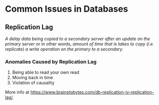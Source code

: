 # Common Issues in Databases

## Replication Lag

*A delay data being copied to a secondary server after an update on the primary server* or in other words, *amount of time that is takes to copy (i.e. replicate) a write operation on the primary to a secondary*.

### Anomalies Caused by Replication Lag

1. Being able to read your own read
2. Moving back in time
3. Violation of causality

More info at <https://www.brainstobytes.com/db-replication-iv-replication-lag/>.
